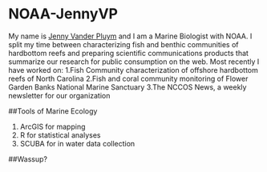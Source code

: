 # NOAA-JennyVP
My name is [Jenny Vander Pluym](http://oceanservice.noaa.gov/profiles/apr11/vander-pluym.html) and I am a Marine Biologist with NOAA. I split my time between characterizing fish and benthic communities of hardbottom reefs and preparing scientific communications products that summarize our research for public consumption on the web. Most recently I have worked on:
1.Fish Community characterization of offshore hardbottom reefs of North Carolina
2.Fish and coral community monitoring of Flower Garden Banks National Marine Sanctuary
3.The NCCOS News, a weekly newsletter for our organization

##Tools of Marine Ecology
1. ArcGIS for mapping
2. R for statistical analyses
3. SCUBA for in water data collection

##Wassup?
